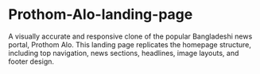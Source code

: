 # Prothom-Alo-landing-page
A visually accurate and responsive clone of the popular Bangladeshi news portal, Prothom Alo. This landing page replicates the homepage structure, including top navigation, news sections, headlines, image layouts, and footer design.
